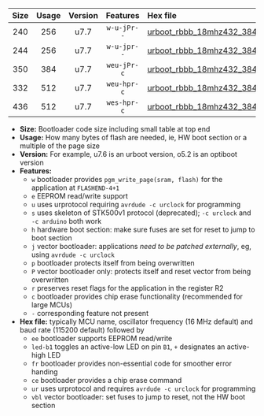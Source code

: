 |Size|Usage|Version|Features|Hex file|
|:-:|:-:|:-:|:-:|:--|
|240|256|u7.7|`w-u-jPr--`|[urboot_rbbb_18mhz432_38400bps_led+b5_ur_vbl.hex](https://raw.githubusercontent.com/stefanrueger/urboot.hex/main/boards/rbbb/fcpu_18mhz432/38400_bps/urboot_rbbb_18mhz432_38400bps_led+b5_ur_vbl.hex)|
|244|256|u7.7|`w-u-jpr--`|[urboot_rbbb_18mhz432_38400bps_led+b5_fr_ur_vbl.hex](https://raw.githubusercontent.com/stefanrueger/urboot.hex/main/boards/rbbb/fcpu_18mhz432/38400_bps/urboot_rbbb_18mhz432_38400bps_led+b5_fr_ur_vbl.hex)|
|350|384|u7.7|`weu-jPr-c`|[urboot_rbbb_18mhz432_38400bps_ee_led+b5_fr_ce_ur_vbl.hex](https://raw.githubusercontent.com/stefanrueger/urboot.hex/main/boards/rbbb/fcpu_18mhz432/38400_bps/urboot_rbbb_18mhz432_38400bps_ee_led+b5_fr_ce_ur_vbl.hex)|
|332|512|u7.7|`weu-hpr-c`|[urboot_rbbb_18mhz432_38400bps_ee_led+b5_fr_ce_ur.hex](https://raw.githubusercontent.com/stefanrueger/urboot.hex/main/boards/rbbb/fcpu_18mhz432/38400_bps/urboot_rbbb_18mhz432_38400bps_ee_led+b5_fr_ce_ur.hex)|
|436|512|u7.7|`wes-hpr-c`|[urboot_rbbb_18mhz432_38400bps_ee_led+b5_fr_ce.hex](https://raw.githubusercontent.com/stefanrueger/urboot.hex/main/boards/rbbb/fcpu_18mhz432/38400_bps/urboot_rbbb_18mhz432_38400bps_ee_led+b5_fr_ce.hex)|

- **Size:** Bootloader code size including small table at top end
- **Usage:** How many bytes of flash are needed, ie, HW boot section or a multiple of the page size
- **Version:** For example, u7.6 is an urboot version, o5.2 is an optiboot version
- **Features:**
  + `w` bootloader provides `pgm_write_page(sram, flash)` for the application at `FLASHEND-4+1`
  + `e` EEPROM read/write support
  + `u` uses urprotocol requiring `avrdude -c urclock` for programming
  + `s` uses skeleton of STK500v1 protocol (deprecated); `-c urclock` and `-c arduino` both work
  + `h` hardware boot section: make sure fuses are set for reset to jump to boot section
  + `j` vector bootloader: applications *need to be patched externally*, eg, using `avrdude -c urclock`
  + `p` bootloader protects itself from being overwritten
  + `P` vector bootloader only: protects itself and reset vector from being overwritten
  + `r` preserves reset flags for the application in the register R2
  + `c` bootloader provides chip erase functionality (recommended for large MCUs)
  + `-` corresponding feature not present
- **Hex file:** typically MCU name, oscillator frequency (16 MHz default) and baud rate (115200 default) followed by
  + `ee` bootloader supports EEPROM read/write
  + `led-b1` toggles an active-low LED on pin `B1`, `+` designates an active-high LED
  + `fr` bootloader provides non-essential code for smoother error handing
  + `ce` bootloader provides a chip erase command
  + `ur` uses urprotocol and requires `avrdude -c urclock` for programming
  + `vbl` vector bootloader: set fuses to jump to reset, not the HW boot section
